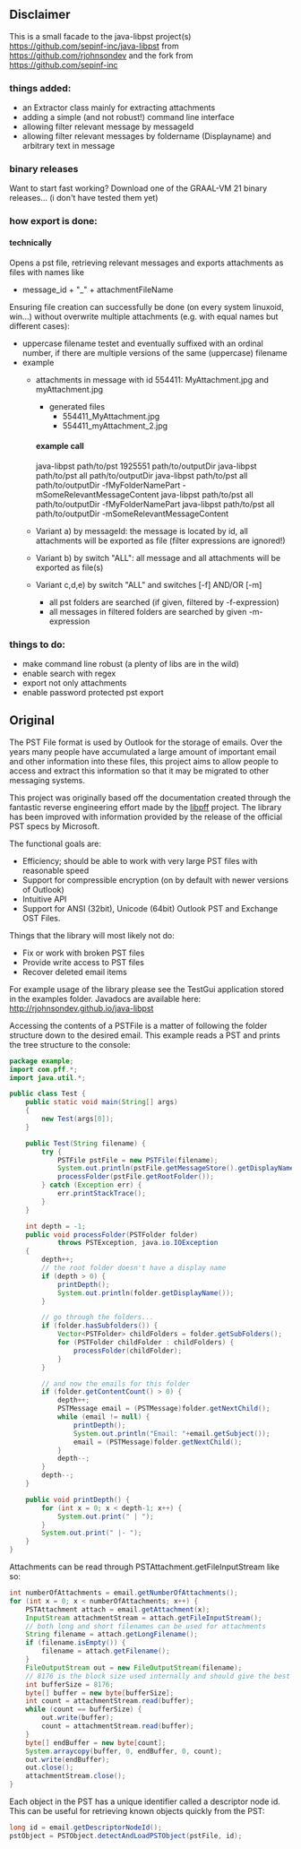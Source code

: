 
## Disclaimer
This is a small facade to the java-libpst project(s)  
https://github.com/sepinf-inc/java-libpst
from https://github.com/rjohnsondev 
and the fork from https://github.com/sepinf-inc

### things added:
- an Extractor class mainly for extracting attachments 
- adding a simple (and not robust!) command line interface
- allowing filter relevant message by messageId
- allowing filter relevant messages by foldername (Displayname) and arbitrary text in message
### binary releases
Want to start fast working? Download one of the GRAAL-VM 21 binary releases...
(i don't have tested them yet)
### how export is done:
#### technically
Opens a pst file, retrieving relevant messages and exports attachments as files with names like

- message_id + "_" + attachmentFileName 

Ensuring file creation can successfully be done (on every system linuxoid, win...) without overwrite multiple attachments
(e.g. with equal names but different cases):
- uppercase filename testet and eventually suffixed with an ordinal number, if there are multiple versions of the same (uppercase) filename
- example
  - attachments in message with id 554411: MyAttachment.jpg and myAttachment.jpg
    - generated files
      - 554411_MyAttachment.jpg
      - 554411_myAttachment_2.jpg


    #### example call
      java-libpst path/to/pst 1925551 path/to/outputDir 
      java-libpst path/to/pst all path/to/outputDir 
      java-libpst path/to/pst all path/to/outputDir -fMyFolderNamePart -mSomeRelevantMessageContent
      java-libpst path/to/pst all path/to/outputDir -fMyFolderNamePart
      java-libpst path/to/pst all path/to/outputDir -mSomeRelevantMessageContent


  - Variant a) by messageId: 
    the message is located by id, all attachments will be exported as file (filter expressions are ignored!)
  - Variant b) by switch "ALL": 
      all message and all attachments will be exported as file(s)
  - Variant c,d,e) by switch "ALL" and switches [-f] AND/OR [-m] 
      - all pst folders are searched (if given, filtered by -f-expression) 
      - all messages in filtered folders are searched by given -m-expression 

### things to do:
- make command line robust (a plenty of libs are in the wild)
- enable search with regex
- export not only attachments
- enable password protected pst export

## Original
The PST File format is used by Outlook for the storage of emails.  Over the years many people have accumulated a large amount of important email and other information into these files, this project aims to allow people to access and extract this information so that it may be migrated to other messaging systems.

This project was originally based off the documentation created through the fantastic reverse engineering effort made by the [libpff](https://sourceforge.net/projects/libpff) project.  The library has been improved with information provided by the release of the official PST specs by Microsoft.

The functional goals are:

  * Efficiency; should be able to work with very large PST files with reasonable speed
  * Support for compressible encryption (on by default with newer versions of Outlook)
  * Intuitive API
  * Support for ANSI (32bit), Unicode (64bit) Outlook PST and Exchange OST Files.

Things that the library will most likely not do:

  * Fix or work with broken PST files
  * Provide write access to PST files
  * Recover deleted email items

For example usage of the library please see the TestGui application stored in the examples folder.  Javadocs are available here: http://rjohnsondev.github.io/java-libpst

Accessing the contents of a PSTFile is a matter of following the folder structure down to the desired email.  This example reads a PST and prints the tree structure to the console:

```java
package example;
import com.pff.*;
import java.util.*;

public class Test {
    public static void main(String[] args)
    {
        new Test(args[0]);
    }

    public Test(String filename) {
        try {
            PSTFile pstFile = new PSTFile(filename);
            System.out.println(pstFile.getMessageStore().getDisplayName());
            processFolder(pstFile.getRootFolder());
        } catch (Exception err) {
            err.printStackTrace();
        }
    }

    int depth = -1;
    public void processFolder(PSTFolder folder)
            throws PSTException, java.io.IOException
    {
        depth++;
        // the root folder doesn't have a display name
        if (depth > 0) {
            printDepth();
            System.out.println(folder.getDisplayName());
        }

        // go through the folders...
        if (folder.hasSubfolders()) {
            Vector<PSTFolder> childFolders = folder.getSubFolders();
            for (PSTFolder childFolder : childFolders) {
                processFolder(childFolder);
            }
        }

        // and now the emails for this folder
        if (folder.getContentCount() > 0) {
            depth++;
            PSTMessage email = (PSTMessage)folder.getNextChild();
            while (email != null) {
                printDepth();
                System.out.println("Email: "+email.getSubject());
                email = (PSTMessage)folder.getNextChild();
            }
            depth--;
        }
        depth--;
    }

    public void printDepth() {
        for (int x = 0; x < depth-1; x++) {
            System.out.print(" | ");
        }
        System.out.print(" |- ");
    }
}
```

Attachments can be read through PSTAttachment.getFileInputStream like so:

```java
int numberOfAttachments = email.getNumberOfAttachments();
for (int x = 0; x < numberOfAttachments; x++) {
    PSTAttachment attach = email.getAttachment(x);
    InputStream attachmentStream = attach.getFileInputStream();
    // both long and short filenames can be used for attachments
    String filename = attach.getLongFilename();
    if (filename.isEmpty()) {
        filename = attach.getFilename();
    }
    FileOutputStream out = new FileOutputStream(filename);
    // 8176 is the block size used internally and should give the best performance
    int bufferSize = 8176;
    byte[] buffer = new byte[bufferSize];
    int count = attachmentStream.read(buffer);
    while (count == bufferSize) {
        out.write(buffer);
        count = attachmentStream.read(buffer);
    }
    byte[] endBuffer = new byte[count];
    System.arraycopy(buffer, 0, endBuffer, 0, count);
    out.write(endBuffer);
    out.close();
    attachmentStream.close();
}
```

Each object in the PST has a unique identifier called a descriptor node id.  This can be useful for retrieving known objects quickly from the PST:

```java
long id = email.getDescriptorNodeId();
pstObject = PSTObject.detectAndLoadPSTObject(pstFile, id);
```

